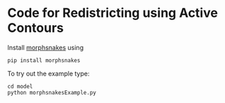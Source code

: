 # Code for Redistricting using Active Contours

Install [morphsnakes](https://github.com/pmneila/morphsnakes) using
```
pip install morphsnakes
```

To try out the example type:
```
cd model
python morphsnakesExample.py
```

